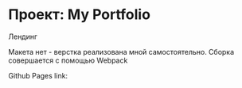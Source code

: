 # Проект: My Portfolio

Лендинг

Макета нет - верстка реализована мной самостоятельно.
Сборка совершается с помощью Webpack


Github Pages link: 

